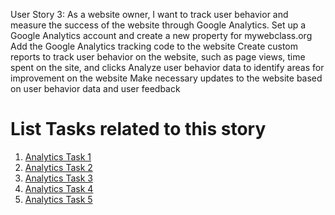 User Story 3: As a website owner, I want to track user behavior and measure the success of the website through Google Analytics.
Set up a Google Analytics account and create a new property for mywebclass.org
Add the Google Analytics tracking code to the website
Create custom reports to track user behavior on the website, such as page views, time spent on the site, and clicks
Analyze user behavior data to identify areas for improvement on the website
Make necessary updates to the website based on user behavior data and user feedback


# List Tasks related to this story
1. [Analytics Task 1](tasks/analytics-1.md)
2. [Analytics Task 2](tasks/analytics-2.md)
3. [Analytics Task 3](tasks/analytics-3.md)
4. [Analytics Task 4](tasks/analytics-4.md)
5. [Analytics Task 5](tasks/analytics-5.md)
